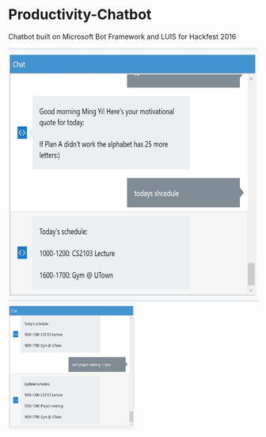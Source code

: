 # Productivity-Chatbot

Chatbot built on Microsoft Bot Framework and LUIS for Hackfest 2016

<img src="ss1.png" width="512" height="512"><img src="ss2.png" width="256" height="256">

